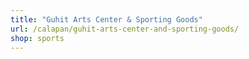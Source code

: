 ```yaml
---
title: "Guhit Arts Center & Sporting Goods"
url: /calapan/guhit-arts-center-and-sporting-goods/
shop: sports
---
```

